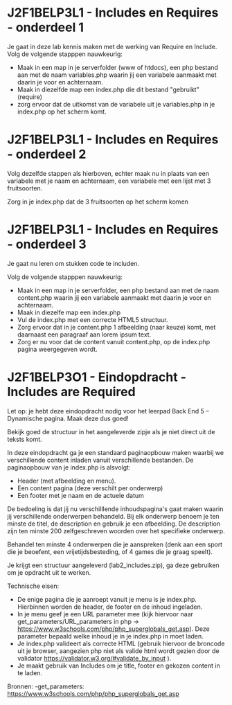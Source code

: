 # J2F1BELP3L1 - Includes en Requires - onderdeel 1
Je gaat in deze lab kennis maken met de werking van Require en Include. Volg de volgende stapppen nauwkeurig:

- Maak in een map in je serverfolder (www of htdocs), een php bestand aan met de naam variables.php waarin jij een variabele aanmaakt met daarin je voor en achternaam. 
- Maak in diezelfde map een index.php die dit bestand "gebruikt" (require)
- zorg ervoor dat de uitkomst van de variabele uit je variables.php in je index.php op het scherm komt. 

# J2F1BELP3L1 - Includes en Requires - onderdeel 2
Volg dezelfde stappen als hierboven, echter maak nu in plaats van een variabele met je naam en achternaam, een variabele met een lijst met 3 fruitsoorten. 

Zorg in je index.php dat de 3 fruitsoorten op het scherm komen

# J2F1BELP3L1 - Includes en Requires - onderdeel 3
Je gaat nu leren om stukken code te includen. 

Volg de volgende stapppen nauwkeurig:

- Maak in een map in je serverfolder, een php bestand aan met de naam content.php waarin jij een variabele aanmaakt met daarin je voor en achternaam. 
- Maak in diezelfe map een index.php
- Vul de index.php met een correcte HTML5 structuur.
- Zorg ervoor dat in je content.php 1 afbeelding (naar keuze) komt, met daarnaast een paragraaf aan lorem ipsum text.
- Zorg er nu voor dat de content vanuit content.php, op de index.php pagina weergegeven wordt. 

# J2F1BELP3O1 - Eindopdracht - Includes are Required
Let op: je hebt deze eindopdracht nodig voor het leerpad Back End 5 – Dynamische pagina. Maak deze dus goed! 

Bekijk goed de structuur in het aangeleverde zipje als je niet direct uit de teksts komt. 

In deze eindopdracht ga je een standaard paginaopbouw maken waarbij we verschillende content inladen vanuit verschillende bestanden. 
De paginaopbouw van je index.php is alsvolgt:

- Header (met afbeelding en menu). 
- Een content pagina (deze verschilt per onderwerp)
- Een footer met je naam en de actuele datum
 
De bedoeling is dat jij nu verschilllende inhoudspagina's gaat maken waarin jij verschillende onderwerpen behandeld.
Bij elk onderwerp benoem je ten minste de titel, de description en gebruik je een afbeelding.
De description zijn ten minste 200 zelfgeschreven woorden over het specifieke onderwerp. 

Behandel ten minste 4 onderwerpen die je aanspreken (denk aan een sport die je beoefent, een vrijetijdsbesteding, of 4 games die je graag speelt). 

Je krijgt een structuur aangeleverd (lab2_includes.zip), ga deze gebruiken om je opdracht uit te werken. 

Technische eisen:
- De enige pagina die je aanroept vanuit je menu is je index.php. Hierbinnen worden de header, de footer en de inhoud ingeladen. 
- In je menu geef je een URL parameter mee (kijk hiervoor naar get_parameters/URL_parameters in php -> https://www.w3schools.com/php/php_superglobals_get.asp). Deze parameter bepaald welke inhoud je in je index.php in moet laden. 
- Je index.php valideert als correcte HTML (gebruik hiervoor de broncode uit je browser, aangezien php niet als valide html wordt gezien door de validator https://validator.w3.org/#validate_by_input ). 
- Je maakt gebruik van Includes om je title, footer en gekozen content in te laden. 

Bronnen:
-get_parameters: https://www.w3schools.com/php/php_superglobals_get.asp
